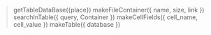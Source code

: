 > getTableDataBase({place})
> makeFileContainer({ name, size, link })
> searchInTable({ query, Container })
> makeCellFields({ cell_name, cell_value })
> makeTable({ database })
